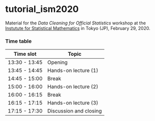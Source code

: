 # tutorial_ism2020


Material for the _Data Cleaning for Official Statistics_ workshop
at the [Instutute for Statistical Mathematics](https://www.ism.ac.jp/index_e.html) in Tokyo (JP), February 29, 2020.


### Time table 


|Time slot     | Topic                 |
|--------------|-----------------------|
|13:30 - 13:45 | Opening               |
|13:45 - 14:45 | Hands-on lecture (1)  |
|14:45 - 15:00 | Break                 |
|15:00 - 16:00 | Hands-on lecture (2)  |
|16:00 - 16:15 | Break                 |
|16:15 - 17:15 | Hands-on lecture (3)  |
|17:15 - 17:30 | Discussion and closing| 




